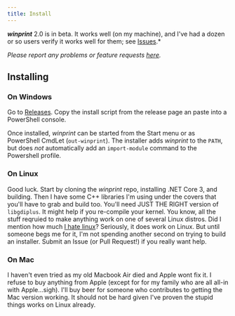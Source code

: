 ```yaml
---
title: Install
---
```

***winprint*** 2.0 is in beta. It works well (on my machine), and I've had a dozen or so users verify it works well for them; see [Issues](https://github.com/tig/winprint/issues).*

*Please report any problems or feature requests [here](https://github.com/tig/winprint/issues).*

## Installing

### On Windows

Go to [Releases](https://github.com/tig/winprint/releases). Copy the install script from the release page an paste into a PowerShell console. 

Once installed, *winprint* can be started from the Start menu or as PowerShell CmdLet (`out-winprint`). The installer adds *winprint* to the `PATH`, but does _not_ automatically add an `import-module` command to the Powershell profile.

### On Linux

Good luck. Start by cloning the *winprint* repo, installing .NET Core 3, and building. Then I have some C++ libraries I'm using under the covers that you'll have to grab and build too. You'll need JUST THE RIGHT version of `libgdiplus`. It might help if you re-compile your kernel. You know, all the stuff reqruied to make anything work on one of several Linux distros. Did I mention how much [I hate linux](https://ceklog.kindel.com/2011/10/21/i-sincerely-tried-but-i-still-hate-linux/)? Seriously, it does work on Linux. But until someone begs me for it, I'm not spending another second on trying to build an installer. Submit an Issue (or Pull Request!) if you really want help.

### On Mac

I haven't even tried as my old Macbook Air died and Apple wont fix it. I refuse to buy anything from Apple (except for for my family who are all all-in with Apple...sigh). I'll buy beer for someone who contributes to getting the Mac version working. It should not be hard given I've proven the stupid things works on Linux already.
